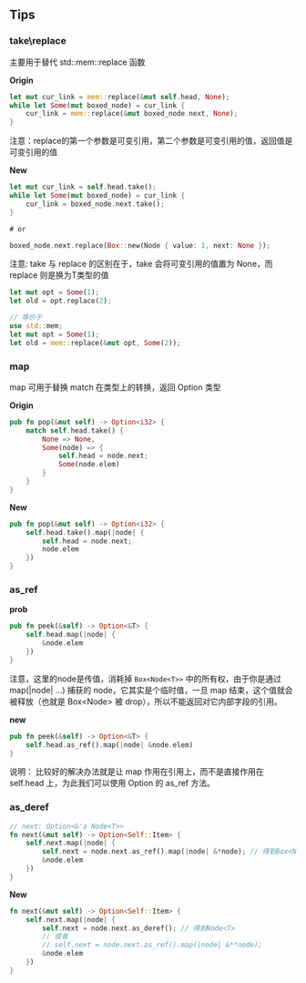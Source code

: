 ## Tips

### take\replace

主要用于替代 std::mem::replace 函数

**Origin**
``` rust 
let mut cur_link = mem::replace(&mut self.head, None);
while let Some(mut boxed_node) = cur_link {
    cur_link = mem::replace(&mut boxed_node.next, None);
}
```
注意：replace的第一个参数是可变引用，第二个参数是可变引用的值，返回值是可变引用的值

**New**
``` rust
let mut cur_link = self.head.take();
while let Some(mut boxed_node) = cur_link {
    cur_link = boxed_node.next.take();
}

# or

boxed_node.next.replace(Box::new(Node { value: 1, next: None });
```
注意: take 与 replace 的区别在于，take 会将可变引用的值置为 None，而 replace 则是换为T类型的值

``` rust
let mut opt = Some(1);
let old = opt.replace(2);

// 等价于
use std::mem;
let mut opt = Some(1);
let old = mem::replace(&mut opt, Some(2));

```


### map

map 可用于替换 match 在类型上的转换，返回 Option<T> 类型

**Origin**
``` rust
pub fn pop(&mut self) -> Option<i32> {
    match self.head.take() {
        None => None,
        Some(node) => {
            self.head = node.next;
            Some(node.elem)
        }
    }
}
```

**New**
``` rust
pub fn pop(&mut self) -> Option<i32> {
    self.head.take().map(|node| {
        self.head = node.next;
        node.elem
    })
}
```

### as_ref

**prob**
``` rust
pub fn peek(&self) -> Option<&T> {
    self.head.map(|node| {
        &node.elem
    })
}
```
注意，这里的node是传值，消耗掉 `Box<Node<T>>` 中的所有权，由于你是通过 map(|node| ...) 捕获的 node，它其实是个临时值，一旦 map 结束，这个值就会被释放（也就是 Box<Node<T>> 被 drop），所以不能返回对它内部字段的引用。

**new**
``` rust
pub fn peek(&self) -> Option<&T> {
    self.head.as_ref().map(|node| &node.elem)
}
```
说明： 比较好的解决办法就是让 map 作用在引用上，而不是直接作用在 self.head 上，为此我们可以使用 Option 的 as_ref 方法。


### as_deref 
``` rust
// next: Option<&'a Node<T>>
fn next(&mut self) -> Option<Self::Item> {
    self.next.map(|node| {
        self.next = node.next.as_ref().map(|node| &*node); // 得到Box<Node<T>>
        &node.elem
    })
}
```

**New**
``` rust
fn next(&mut self) -> Option<Self::Item> {
    self.next.map(|node| {
        self.next = node.next.as_deref(); // 得到Node<T>
        // 或者
        // self.next = node.next.as_ref().map(|node| &**node);
        &node.elem
    })
}
```